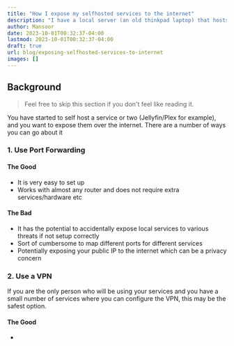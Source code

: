 ```yaml
---
title: "How I expose my selfhosted services to the internet"
description: "I have a local server (an old thinkpad laptop) that hosts a few services. This is how I expose them to the internet"
author: Mansoor
date: 2023-10-01T00:32:37-04:00
lastmod: 2023-10-01T00:32:37-04:00
draft: true
url: blog/exposing-selfhosted-services-to-internet
images: []
---
```

## Background

> Feel free to skip this section if you don't feel like reading it.

You have started to self host a service or two (Jellyfin/Plex for example), and you want to expose them over the internet. There are a number of ways you can go about it


### 1. Use Port Forwarding

#### The Good

- It is very easy to set up
- Works with almost any router and does not require extra services/hardware etc

#### The Bad

- It has the potential to accidentally expose local services to various threats if not setup correctly
- Sort of cumbersome to map different ports for different services
- Potentially exposing your public IP to the internet which can be a privacy concern

### 2. Use a VPN

If you are the only person who will be using your services and you have a small number of services where
you can configure the VPN, this may be the safest option.

#### The Good

- 